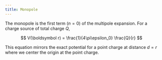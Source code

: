 ```yaml
---
title: Monopole
---
```


The monopole is the first term ($n=0$) of the multipole expansion. For a charge source of total charge $Q$,

$$
V(\boldsymbol r) = \frac{1}{4\pi\epsilon_0} \frac{Q}{r}
$$

This equation mirrors the exact potential for a point charge at distance $d=r$ where we center the origin at the point charge.